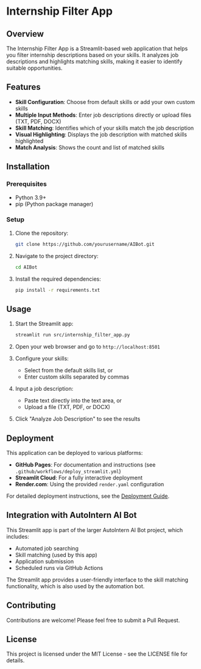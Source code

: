 # Internship Filter App

## Overview

The Internship Filter App is a Streamlit-based web application that helps you filter internship descriptions based on your skills. It analyzes job descriptions and highlights matching skills, making it easier to identify suitable opportunities.

## Features

- **Skill Configuration**: Choose from default skills or add your own custom skills
- **Multiple Input Methods**: Enter job descriptions directly or upload files (TXT, PDF, DOCX)
- **Skill Matching**: Identifies which of your skills match the job description
- **Visual Highlighting**: Displays the job description with matched skills highlighted
- **Match Analysis**: Shows the count and list of matched skills

## Installation

### Prerequisites

- Python 3.9+
- pip (Python package manager)

### Setup

1. Clone the repository:
   ```bash
   git clone https://github.com/yourusername/AIBot.git
   ```

2. Navigate to the project directory:
   ```bash
   cd AIBot
   ```

3. Install the required dependencies:
   ```bash
   pip install -r requirements.txt
   ```

## Usage

1. Start the Streamlit app:
   ```bash
   streamlit run src/internship_filter_app.py
   ```

2. Open your web browser and go to `http://localhost:8501`

3. Configure your skills:
   - Select from the default skills list, or
   - Enter custom skills separated by commas

4. Input a job description:
   - Paste text directly into the text area, or
   - Upload a file (TXT, PDF, or DOCX)

5. Click "Analyze Job Description" to see the results

## Deployment

This application can be deployed to various platforms:

- **GitHub Pages**: For documentation and instructions (see `.github/workflows/deploy_streamlit.yml`)
- **Streamlit Cloud**: For a fully interactive deployment
- **Render.com**: Using the provided `render.yaml` configuration

For detailed deployment instructions, see the [Deployment Guide](DEPLOYMENT_GUIDE.md).

## Integration with AutoIntern AI Bot

This Streamlit app is part of the larger AutoIntern AI Bot project, which includes:

- Automated job searching
- Skill matching (used by this app)
- Application submission
- Scheduled runs via GitHub Actions

The Streamlit app provides a user-friendly interface to the skill matching functionality, which is also used by the automation bot.

## Contributing

Contributions are welcome! Please feel free to submit a Pull Request.

## License

This project is licensed under the MIT License - see the LICENSE file for details.
